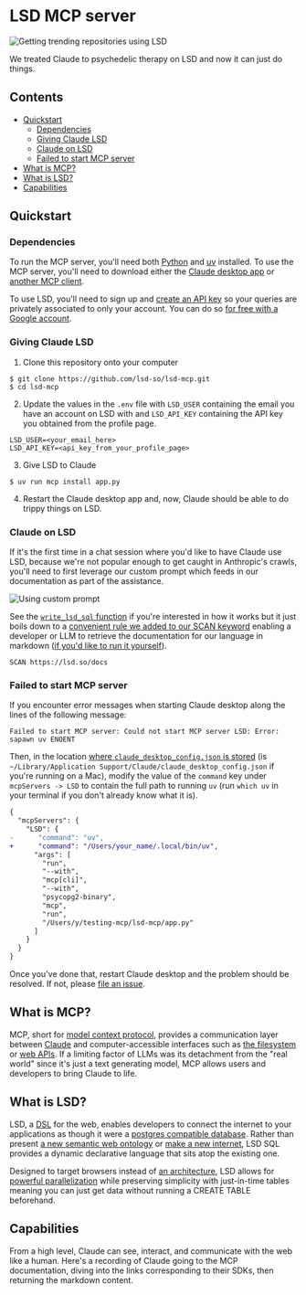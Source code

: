 # LSD MCP server

![Getting trending repositories using LSD](/media/github_trending.gif)

We treated Claude to psychedelic therapy on LSD and now it can just do things.

## Contents

* [Quickstart](#quickstart)
  * [Dependencies](#dependencies)
  * [Giving Claude LSD](#giving-claude-lsd)
  * [Claude on LSD](#claude-on-lsd)
  * [Failed to start MCP server](#failed-to-start-mcp-server)
* [What is MCP?](#what-is-mcp)
* [What is LSD?](#what-is-lsd)
* [Capabilities](#capabilities)

## Quickstart

### Dependencies

To run the MCP server, you'll need both [Python](https://www.python.org/) and [uv](https://docs.astral.sh/uv/) installed. To use the MCP server, you'll need to download either the [Claude desktop app](https://claude.ai/download) or [another MCP client](https://modelcontextprotocol.io/clients).

To use LSD, you'll need to sign up and [create an API key](https://lsd.so/profile) so your queries are privately associated to only your account. You can do so [for free with a Google account](https://lsd.so/connect).

### Giving Claude LSD

1. Clone this repository onto your computer

```
$ git clone https://github.com/lsd-so/lsd-mcp.git
$ cd lsd-mcp
```

2. Update the values in the `.env` file with `LSD_USER` containing the email you have an account on LSD with and `LSD_API_KEY` containing the API key you obtained from the profile page.

```
LSD_USER=<your_email_here>
LSD_API_KEY=<api_key_from_your_profile_page>
```

3. Give LSD to Claude

```
$ uv run mcp install app.py
```

4. Restart the Claude desktop app and, now, Claude should be able to do trippy things on LSD.

### Claude on LSD

If it's the first time in a chat session where you'd like to have Claude use LSD, because we're not popular enough to get caught in Anthropic's crawls, you'll need to first leverage our custom prompt which feeds in our documentation as part of the assistance.

![Using custom prompt](/media/prompt.gif)

See the [`write_lsd_sql` function](https://github.com/lsd-so/lsd-mcp/blob/main/app.py#L48) if you're interested in how it works but it just boils down to a [convenient rule we added to our SCAN keyword](https://lsd.so/docs/database/language/keywords/scan#example) enabling a developer or LLM to retrieve the documentation for our language in markdown ([if you'd like to run it yourself](https://lsd.so/app?query=SCAN%20https%3A%2F%2Flsd.so%2Fdocs)).

```
SCAN https://lsd.so/docs
```

### Failed to start MCP server

If you encounter error messages when starting Claude desktop along the lines of the following message:

```
Failed to start MCP server: Could not start MCP server LSD: Error: sapawn uv ENOENT
```

Then, in the location [where `claude_desktop_config.json` is stored](https://modelcontextprotocol.io/quickstart/user#2-add-the-filesystem-mcp-server) (is `~/Library/Application Support/Claude/claude_desktop_config.json` if you're running on a Mac), modify the value of the `command` key under `mcpServers -> LSD` to contain the full path to running `uv` (run `which uv` in your terminal if you don't already know what it is).

```diff
{
  "mcpServers": {
    "LSD": {
-      "command": "uv",
+      "command": "/Users/your_name/.local/bin/uv",
      "args": [
        "run",
        "--with",
        "mcp[cli]",
        "--with",
        "psycopg2-binary",
        "mcp",
        "run",
        "/Users/y/testing-mcp/lsd-mcp/app.py"
      ]
    }
  }
}
```

Once you've done that, restart Claude desktop and the problem should be resolved. If not, please [file an issue](https://github.com/lsd-so/lsd-mcp/issues/new?template=Blank+issue).

## What is MCP?

MCP, short for [model context protocol](https://modelcontextprotocol.io/introduction), provides a communication layer between [Claude](https://claude.ai) and computer-accessible interfaces such as [the filesystem](https://github.com/modelcontextprotocol/servers/tree/main/src/filesystem) or [web APIs](https://github.com/modelcontextprotocol/servers/tree/main/src/slack). If a limiting factor of LLMs was its detachment from the "real world" since it's just a text generating model, MCP allows users and developers to bring Claude to life.

## What is LSD?

LSD, a [DSL](https://en.wikipedia.org/wiki/Domain-specific_language) for the web, enables developers to connect the internet to your applications as though it were a [postgres compatible database](https://lsd.so/docs/database/postgres). Rather than present [a new semantic web ontology](https://xkcd.com/927/) or [make a new internet](https://urbit.org/), LSD SQL provides a dynamic declarative language that sits atop the existing one.

Designed to target browsers instead of [an architecture](https://llvm.org/), LSD allows for [powerful parallelization](https://lsd.so/docs/database/language/keywords/dive#example) while preserving simplicity with just-in-time tables meaning you can just get data without running a CREATE TABLE beforehand.

## Capabilities

From a high level, Claude can see, interact, and communicate with the web like a human. Here's a recording of Claude going to the MCP documentation, diving into the links corresponding to their SDKs, then returning the markdown content.
